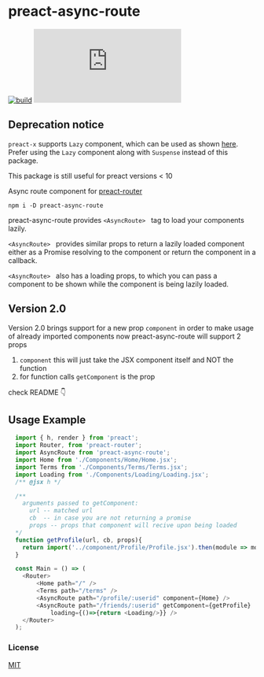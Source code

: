 # preact-async-route
[![build](https://api.travis-ci.org/prateekbh/preact-async-route.svg?branch=master)](https://api.travis-ci.org/prateekbh/preact-async-route.svg?branch=master)
[![gzip size](http://img.badgesize.io/https://unpkg.com/preact-async-route/dist/index.min.js?compression=gzip)](https://unpkg.com/preact-async-route/dist/index.min.js)

## Deprecation notice
`preact-x` supports `Lazy` component, which can be used as shown [here](https://reactjs.org/docs/code-splitting.html#reactlazy).
Prefer using the `Lazy` component along with `Suspense` instead of this package.

This package is still useful for preact versions < 10


Async route component for [preact-router](https://github.com/developit/preact-router)

`npm i -D preact-async-route`

preact-async-route provides `<AsyncRoute> ` tag to load your components lazily.

`<AsyncRoute> ` provides similar props to return a lazily loaded component either as a Promise resolving to the component or return the component in a callback.

`<AsyncRoute> `  also has a loading props, to which you can pass a component to be shown while the component is being lazily loaded.

## Version 2.0
Version 2.0 brings support for a new prop `component`
in order to make usage of already imported components now preact-async-route will support 2 props

1. `component` this will just take the JSX component itself and NOT the function
2. for function calls `getComponent` is the prop

check README :point_down:


## Usage Example
```js
  import { h, render } from 'preact';
  import Router, from 'preact-router';
  import AsyncRoute from 'preact-async-route';
  import Home from './Components/Home/Home.jsx';
  import Terms from './Components/Terms/Terms.jsx';
  import Loading from './Components/Loading/Loading.jsx';
  /** @jsx h */

  /**
    arguments passed to getComponent:
      url -- matched url
      cb  -- in case you are not returning a promise
      props -- props that component will recive upon being loaded
  */
  function getProfile(url, cb, props){
  	return import('../component/Profile/Profile.jsx').then(module => module.default);
  }

  const Main = () => (
  	<Router>
  		<Home path="/" />
  		<Terms path="/terms" />
  		<AsyncRoute path="/profile/:userid" component={Home} />
  		<AsyncRoute path="/friends/:userid" getComponent={getProfile}
            loading={()=>{return <Loading/>}} />
  	</Router>
  );
  ```

### License

[MIT]

[MIT]: http://choosealicense.com/licenses/mit/
